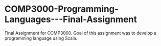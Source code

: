 # COMP3000-Programming-Languages---Final-Assignment

Final Assignment for COMP3000. Goal of this assignment was to develop a programming language using Scala. 
